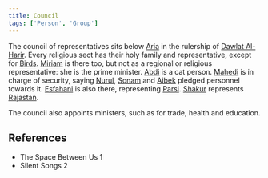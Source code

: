 ```yaml
---
title: Council
tags: ['Person', 'Group']
---
```

The council of representatives sits below [Aria](_wiki/aria.md) in the rulership of [Dawlat Al-Harir](_wiki/dawlat-al-harir.md). Every religious sect has their holy family and representative, except for [Birds](_wiki/bird.md).
[Miriam](_wiki/miriam.md) is there too, but not as a regional or religious representative: she is the prime minister.
[Abdi](_wiki/abdi.md) is a cat person.
[Mahedi](_wiki/mahedi.md) is in charge of security, saying [Nurul](_wiki/nurul.md), [Sonam](_wiki/sonam.md) and [Aibek](_wiki/aibek.md) pledged personnel towards it.
[Esfahani](_wiki/esfahani.md) is also there, representing [Parsi](_wiki/parsi.md).
[Shakur](_wiki/shakur.md) represents [Rajastan](_wiki/rajastan.md).

The council also appoints ministers, such as for trade, health and education.

## References
- The Space Between Us 1
- Silent Songs 2
